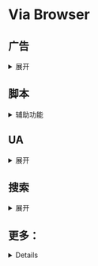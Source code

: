 # Via Browser  


## 广告
<details>
  <summary> 展开 </summary>  
  

  `ABP Merge Rules`或:`AdRules AdBlock List 精简版`二选一

  * ABPMerge Rules `(5w+丨广告拦截规则合并)` <sup>[主页](https://github.com/damengzhu/abpmerge)
    ```
    https://gitea.com/lemon399/AdRules/raw/branch/main/abpmerge.txt
    ```
    
  * AdRules AdBlock List 精简版 `(3w+丨在中国地区屏蔽广告的列表)` <sup>[主页](https://github.com/Cats-Team/AdRules)
    ```
    https://bitbucket.org/hacamer/adrules/raw/main/adblock_lite.txt
    ```
    
  * 乘风视频规则 `(200 丨如名, 专针对视频网站作出的规则)` <sup>[主页](https://github.com/xinggsf/Adblock-Plus-Rule)
    ```
    https://cdn.jsdelivr.net/gh/xinggsf/Adblock-Plus-Rule@master/mv.txt
    ```
    
  * 去除 APP 下载提示 `(1000+丨去 APP 下载提示规则)`  <sup>[主页](https://github.com/Noyllopa/NoAppDownload)
    ```
    https://cdn.jsdelivr.net/gh/Noyllopa/NoAppDownload@master/NoAppDownload.txt
    ```
    
  * Ad-J `(300+丨 jk278 的自用移动端去广告规则, 常用网站精选)`  <sup>[主页](https://github.com/jk278/Ad-J/blob)
    ```
    https://gcore.jsdelivr.net/gh/jk278/Ad-J/Ad-J.txt
    ```
</details>

## 脚本
 <details>
  <summary> 辅助功能 </summary>  
  
  
1.[屏幕边缘下拉刷新](https://update.greasyfork.cc/scripts/462927.user.js)  

2.[CSDN超强防护](https://update.greasyfork.cc/scripts/458601.user.js)  

3.[手机百度搜索净化](https://update.greasyfork.cc/scripts/467204.user.js)  

4.[GitHub中文化插件](https://update.greasyfork.cc/scripts/435208.user.js)  

5.[反重定向-anti-redirect](https://greasyfork.cc/scripts/11915.user.js)  

6.[强制复制](https://update.greasyfork.cc/scripts/458145.user.js)  

7.[Bilibili Lite](https://update.greasyfork.cc/scripts/468246.user.js)  

8.[通用阅读器](https://update.greasyfork.cc/scripts/377230.user.js)  

9.[蓝奏云重定向+记住密码](https://update.greasyfork.cc/scripts/488847.user.js)    

10.[蓝奏云自动点击下载，记住分享密码自动填写](https://update.greasyfork.cc/scripts/489281.user.js)   

11.[123盘自动填写提取码](https://update.update.greasyfork.cc/scripts/489660.user.js)  

</details>

## UA
<details>
  <summary> 展开 </summary>  
  

⚠提醒：尽量避免使用除默认以外的全局UA

1.简单搜索UA旧版整合(`SearchCraft/2.6.3`)
```
Mozilla/5.0 (Linux; U; Android 10; zh-CN; 2014811 Build/QQ3A.200805.001) AppleWebKit/537.36 (KHTML, like Gecko) Version/4.0 Chrome/119.0.2564.116 Quark/3.8.2.126 Mobile Safari/537.36 T7/10.3 SearchCraft/2.6.3 (Baidu; P1 8.0.0) edge
```

2.Edge UA(移动，已简化)
```
Mozilla/5.0 (Linux; Android 10; K) AppleWebKit/537.36 (KHTML, like Gecko) Chrome/135.0.0.0 Mobile Safari/537.36 EdgA/135.0.0.0
```

3.夸克UA
```
Mozilla/5.0 (Linux; U; Android 14; zh-CN; 22081212C Build/UKQ1.230917.001) AppleWebKit/537.36 (KHTML, like Gecko) Version/4.0 Chrome/100.0.4896.58 Quark/7.10.5.800 Mobile Safari/537.36
```

4.QQ浏览器UA
```
Mozilla/5.0 (Linux; U; Android 14; zh-cn; 22081212C Build/UKQ1.230917.001) AppleWebKit/537.36 (KHTML, like Gecko) Version/4.0 Chrome/130.0.6723.107 MQQBrowser/15.7 Mobile Safari/537.36
```

</details>

## 搜索
<details>
  <summary> 展开 </summary>  
  
  

Bing中国
```
https://cn.bing.com/search?qs=n&form=seinsb&sp=-1&q=
```

Oceanhero(德国的搜索引擎，称每五次搜索就收集一个海洋塑料瓶)
```
https://oceanhero.today/web?q=
基于DuckDuckGo，无广告，完美的自动翻页，会保留到上次阅读词条，自带一个能识别中文但不会中文回答的AI
```

SearXNG(开源搜索引擎)
```
https://searx.si/search?q=
聚合搜索引擎，无广告，不收集或跟踪用户数据；国内能使用的站点不一定稳定
```

Yandex(俄国搜索引擎)
```
https://www.yandex.com/search/touch/?text=
有广告，但架不住美图多
```

秘塔AI(via在5.7.5版本后内置，可显示大纲视图)
```
https://metaso.cn/?q=
```

纳米搜索(原360AI，无需登录，不保留关键词，可显示大纲图表)
```
https://www.n.cn/?q=
```
</details>


## 更多：
<details>  


半梦半醒脚本推荐 ：    
https://github.com/daybreak1929/ViaBrowserCollection/blob/main/cn/script-share.md    


官方介绍Scheme文档：  
https://viayoo.com/zh-cn/docs/about-the-uri-scheme-of-via-for-android.html  


https://github.com/daybreak1929/ViaBrowserCollection/tree/main  


https://github.com/Daidai0912/x-via/  


</details>

